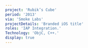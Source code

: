 ```yaml
---
project: 'Rubik’s Cube'
period: '2013'
via: 'Smoke Labs'
projectDetails: 'Branded iOS title'
roles: 'IAP Integration.'
Technology: 'ObjC, C++.'
display: true
---
```

